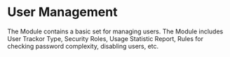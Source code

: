 # User Management

The Module contains a basic set for managing users. 
The Module includes User Trackor Type, Security Roles, Usage Statistic Report, Rules for checking password complexity, disabling users, etc.